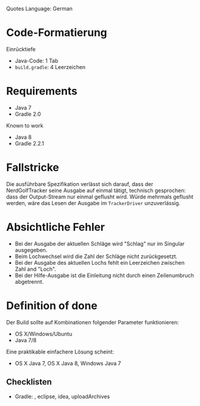 Quotes Language: German


# Code-Formatierung

Einrücktiefe

* Java-Code: 1 Tab
* `build.gradle`: 4 Leerzeichen


# Requirements

* Java 7
* Gradle 2.0

Known to work

* Java 8
* Gradle 2.2.1


# Fallstricke

Die ausführbare Spezifikation verlässt sich darauf, dass der NerdGolfTracker seine Ausgabe auf einmal tätigt, technisch gesprochen: dass der Output-Stream nur einmal geflusht wird. Würde mehrmals geflusht werden, wäre das Lesen der Ausgabe im `TrackerDriver` unzuverlässig.


# Absichtliche Fehler

* Bei der Ausgabe der aktuellen Schläge wird "Schlag" nur im Singular ausgegeben.
* Beim Lochwechsel wird die Zahl der Schläge nicht zurückgesetzt.
* Bei der Ausgabe des aktuellen Lochs fehlt ein Leerzeichen zwischen Zahl and "Loch".
* Bei der Hilfe-Ausgabe ist die Einleitung nicht durch einen Zeilenumbruch abgetrennt.


# Definition of done

Der Build sollte auf Kombinationen folgender Parameter funktionieren:

* OS X/Windows/Ubuntu
* Java 7/8

Eine praktikable einfachere Lösung scheint:

* OS X Java 7, OS X Java 8, Windows Java 7


## Checklisten

* Gradle: <default>, eclipse, idea, uploadArchives
